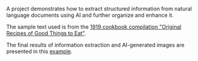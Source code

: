 A project demonstrates how to extract structured information from natural language documents using AI and further organize and enhance it.

The sample text used is from the [1919 cookbook compilation "Original Recipes of Good Things to Eat"](https://ia601303.us.archive.org/34/items/originalrecipeso00orde/originalrecipeso00orde.pdf). 

The final results of information extraction and AI-generated images are presented in this [example](https://yytsui.github.io/notes/gen_recipes_markdown/r117/).